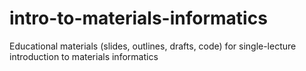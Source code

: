 # intro-to-materials-informatics
Educational materials (slides, outlines, drafts, code) for single-lecture introduction to materials informatics
